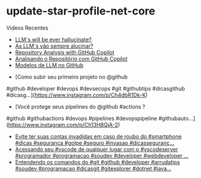 # update-star-profile-net-core

Videos Recentes
<!-- YOUTUBE:START -->
- [LLM`s will be ever hallucinate?](https://www.youtube.com/watch?v=_b_HtFlY3Nc)
- [As LLM`s vão sempre alucinar?](https://www.youtube.com/watch?v=cWq_dW_933I)
- [Repository Analysis with GitHub Copilot](https://www.youtube.com/watch?v=TzQ3DP11AHQ)
- [Analisando o Repositório com GitHub Copilot](https://www.youtube.com/watch?v=gCqoY0t0h-A)
- [Modelos de LLM no GitHub](https://www.youtube.com/watch?v=Zc9cJYNgyY0)
<!-- YOUTUBE:END -->

<!-- INSTA:START -->
- [Como subir seu primeiro projeto no @github 

#github #developer #devops #devsecops #git #githubtips #dicasgithub #dicasg...](https://www.instagram.com/p/Ch4dbR1Dk-K)
- [Você protege seus pipelines do @github #actions ?

#github #githubactions #devops #pipelines #devopspipeline #githubauto...](https://www.instagram.com/p/Ch13H8QjA-2)
- [Evite ter suas contas invadidas em caso de roubo do #smartphone #dicas #seguranca #golpe #seguro #invasao #dicasseguranç...](https://www.instagram.com/p/ChcNPxbjSc3)
- [Acessando seu #vscode de qualquer lugar com o #vscodeserver  #programador #programacao #soudev #developer #webdeveloper ...](https://www.instagram.com/p/ChZjbvijpif)
- [Entendendo os comandos do #git  #github #developer #arrudatips #soudev #programacao #dicasgit #gitexplorer #dotnet #java...](https://www.instagram.com/p/ChW_wwhjd9K)
<!-- INSTA:END -->
